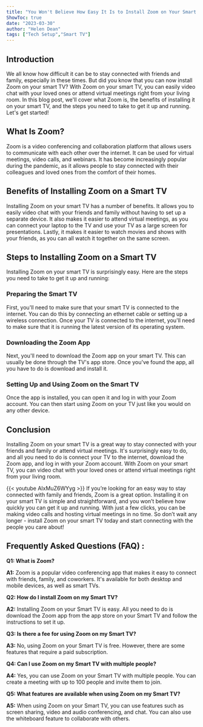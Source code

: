 ```yaml
---
title: "You Won't Believe How Easy It Is to Install Zoom on Your Smart TV - Here's How!"
ShowToc: true 
date: "2023-03-30"
author: "Helen Dean" 
tags: ["Tech Setup","Smart TV"]
---
```

## Introduction

We all know how difficult it can be to stay connected with friends and family, especially in these times. But did you know that you can now install Zoom on your smart TV? With Zoom on your smart TV, you can easily video chat with your loved ones or attend virtual meetings right from your living room. In this blog post, we'll cover what Zoom is, the benefits of installing it on your smart TV, and the steps you need to take to get it up and running. Let's get started!

## What Is Zoom?

Zoom is a video conferencing and collaboration platform that allows users to communicate with each other over the internet. It can be used for virtual meetings, video calls, and webinars. It has become increasingly popular during the pandemic, as it allows people to stay connected with their colleagues and loved ones from the comfort of their homes.

## Benefits of Installing Zoom on a Smart TV

Installing Zoom on your smart TV has a number of benefits. It allows you to easily video chat with your friends and family without having to set up a separate device. It also makes it easier to attend virtual meetings, as you can connect your laptop to the TV and use your TV as a large screen for presentations. Lastly, it makes it easier to watch movies and shows with your friends, as you can all watch it together on the same screen.

## Steps to Installing Zoom on a Smart TV

Installing Zoom on your smart TV is surprisingly easy. Here are the steps you need to take to get it up and running:

### Preparing the Smart TV

First, you'll need to make sure that your smart TV is connected to the internet. You can do this by connecting an ethernet cable or setting up a wireless connection. Once your TV is connected to the internet, you'll need to make sure that it is running the latest version of its operating system.

### Downloading the Zoom App

Next, you'll need to download the Zoom app on your smart TV. This can usually be done through the TV's app store. Once you've found the app, all you have to do is download and install it.

### Setting Up and Using Zoom on the Smart TV

Once the app is installed, you can open it and log in with your Zoom account. You can then start using Zoom on your TV just like you would on any other device.

## Conclusion

Installing Zoom on your smart TV is a great way to stay connected with your friends and family or attend virtual meetings. It's surprisingly easy to do, and all you need to do is connect your TV to the internet, download the Zoom app, and log in with your Zoom account. With Zoom on your smart TV, you can video chat with your loved ones or attend virtual meetings right from your living room.

{{< youtube AIxMuZ6WYyg >}} 
If you’re looking for an easy way to stay connected with family and friends, Zoom is a great option. Installing it on your smart TV is simple and straightforward, and you won’t believe how quickly you can get it up and running. With just a few clicks, you can be making video calls and hosting virtual meetings in no time. So don’t wait any longer - install Zoom on your smart TV today and start connecting with the people you care about!

## Frequently Asked Questions (FAQ) :
**Q1: What is Zoom?**

**A1:** Zoom is a popular video conferencing app that makes it easy to connect with friends, family, and coworkers. It's available for both desktop and mobile devices, as well as smart TVs. 

**Q2: How do I install Zoom on my Smart TV?**

**A2:** Installing Zoom on your Smart TV is easy. All you need to do is download the Zoom app from the app store on your Smart TV and follow the instructions to set it up. 

**Q3: Is there a fee for using Zoom on my Smart TV?**

**A3:** No, using Zoom on your Smart TV is free. However, there are some features that require a paid subscription. 

**Q4: Can I use Zoom on my Smart TV with multiple people?**

**A4:** Yes, you can use Zoom on your Smart TV with multiple people. You can create a meeting with up to 100 people and invite them to join. 

**Q5: What features are available when using Zoom on my Smart TV?**

**A5:** When using Zoom on your Smart TV, you can use features such as screen sharing, video and audio conferencing, and chat. You can also use the whiteboard feature to collaborate with others.





